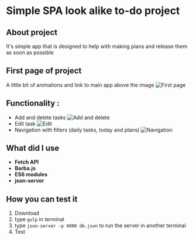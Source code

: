 # Simple SPA look alike to-do project
## About project
It's simple app that is designed to help with making plans and release them as soon as possible
## First page of project
A little bit of animations and link to main app above the image
![First page](https://gifyu.com/image/S3vXb)

## Functionality :
+ Add and delete tasks
![Add and delete](https://gifyu.com/image/S3veg)
+ Edit task
![Edit](https://gifyu.com/image/S3m2M)
+ Navigation with filters (daily tasks, today and plans)
![Navigation](https://gifyu.com/image/S3m2p)

## What did I use
+ **Fetch API**
+ **Barba.js**
+ **ES6 modules**
+ **json-server**

## How you can test it
1. Download
2. type `gulp` in terminal
3. type `json-server -p 4000 db.json` to run the server in another terminal
4. Test